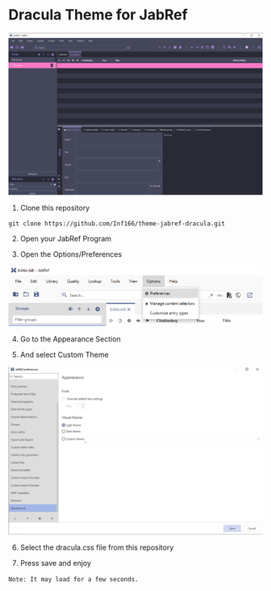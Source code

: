 # Dracula Theme for JabRef
![Options Tab](assets/preview.png)

1. Clone this repository

``` shell
git clone https://github.com/Inf166/theme-jabref-dracula.git
```

2. Open your JabRef Program

3. Open the Options/Preferences

![Options Tab](assets/options.png)

4. Go to the Appearance Section

5. And select Custom Theme

![Options Tab](assets/custom-theme.png)

6. Select the dracula.css file from this repository

7. Press save and enjoy

```Note: It may load for a few seconds.```
